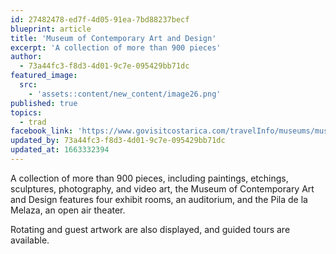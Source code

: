 ```yaml
---
id: 27482478-ed7f-4d05-91ea-7bd88237becf
blueprint: article
title: 'Museum of Contemporary Art and Design'
excerpt: 'A collection of more than 900 pieces'
author:
  - 73a44fc3-f8d3-4d01-9c7e-095429bb71dc
featured_image:
  src:
    - 'assets::content/new_content/image26.png'
published: true
topics:
  - trad
facebook_link: 'https://www.govisitcostarica.com/travelInfo/museums/museum-contemporary-art-design.asp'
updated_by: 73a44fc3-f8d3-4d01-9c7e-095429bb71dc
updated_at: 1663332394
---
```

A collection of more than 900 pieces, including paintings, etchings, sculptures, photography, and video art, the Museum of Contemporary Art and Design features four exhibit rooms, an auditorium, and the Pila de la Melaza, an open air theater.

Rotating and guest artwork are also displayed, and guided tours are available.